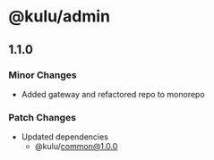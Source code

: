# @kulu/admin

## 1.1.0

### Minor Changes

- Added gateway and refactored repo to monorepo

### Patch Changes

- Updated dependencies
  - @kulu/common@1.0.0
